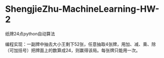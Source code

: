# ShengjieZhu-MachineLearning-HW-2
纸牌24点python自动算法

编程实现：一副牌中抽去大小王剩下52张，任意抽取4张牌，用加、减、乘、除（可加括号）把牌面上的数算成24，则赢得该局。每张牌只能用一次。

